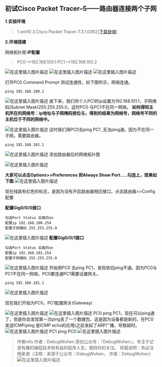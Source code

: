 ## 初试Cisco Packet Tracer–5——路由器连接两个子网

**1.实验环境**
>1.win10
>2.Cisco Packet Tracer-7.3.1.0362([下载链接](https://www.netacad.com/zh-hans/courses/packet-tracer/introduction-packet-tracer))

**2.环境搭建**

网络拓扑图
**IP配置**

>PC0-->192.168.100.1
>PC1-->192.168.100.2


![在这里插入图片描述](https://img-blog.csdnimg.cn/20201226155346996.png?x-oss-process=image/watermark,type_ZmFuZ3poZW5naGVpdGk,shadow_10,text_aHR0cHM6Ly9ibG9nLmNzZG4ubmV0L3FxXzQzOTM4MDUy,size_16,color_FFFFFF,t_70)
![在这里插入图片描述](https://img-blog.csdnimg.cn/20201226155650386.png?x-oss-process=image/watermark,type_ZmFuZ3poZW5naGVpdGk,shadow_10,text_aHR0cHM6Ly9ibG9nLmNzZG4ubmV0L3FxXzQzOTM4MDUy,size_16,color_FFFFFF,t_70)
![在这里插入图片描述](https://img-blog.csdnimg.cn/20201226155723939.png?x-oss-process=image/watermark,type_ZmFuZ3poZW5naGVpdGk,shadow_10,text_aHR0cHM6Ly9ibG9nLmNzZG4ubmV0L3FxXzQzOTM4MDUy,size_16,color_FFFFFF,t_70)



打开PC0 Command Prompt 测试连通性，如下图所示，网络连通。
```
ping 192.168.100.2
```
![在这里插入图片描述](https://img-blog.csdnimg.cn/20201226155555840.png?x-oss-process=image/watermark,type_ZmFuZ3poZW5naGVpdGk,shadow_10,text_aHR0cHM6Ly9ibG9nLmNzZG4ubmV0L3FxXzQzOTM4MDUy,size_16,color_FFFFFF,t_70)
接下来，我们将个人PC1的ip设置为192.168.101.1，子网掩码(Subnet Mask)255.255.255.0，这时PC0 与PC1不在同一网络。
**如何得知主机所在的网络号：ip地址与子网掩码按位与，得到的结果为网络号，网络号不同的主机位于不同的网络中。**

![在这里插入图片描述](https://img-blog.csdnimg.cn/20201226155910953.png?x-oss-process=image/watermark,type_ZmFuZ3poZW5naGVpdGk,shadow_10,text_aHR0cHM6Ly9ibG9nLmNzZG4ubmV0L3FxXzQzOTM4MDUy,size_16,color_FFFFFF,t_70)
这时我们用PC0去ping PC1 ,无法ping通。因为不在同一子网，需要路由器。
```
ping 192.168.101.1
```
![在这里插入图片描述](https://img-blog.csdnimg.cn/20201226160914563.png?x-oss-process=image/watermark,type_ZmFuZ3poZW5naGVpdGk,shadow_10,text_aHR0cHM6Ly9ibG9nLmNzZG4ubmV0L3FxXzQzOTM4MDUy,size_16,color_FFFFFF,t_70)
添加路由器后的网络拓扑图

![在这里插入图片描述](https://img-blog.csdnimg.cn/20201226164342892.png?x-oss-process=image/watermark,type_ZmFuZ3poZW5naGVpdGk,shadow_10,text_aHR0cHM6Ly9ibG9nLmNzZG4ubmV0L3FxXzQzOTM4MDUy,size_16,color_FFFFFF,t_70)

**大家可以点击Options>>Preferences 把Always Show Port.....勾选上，效果如下图**
![在这里插入图片描述](https://img-blog.csdnimg.cn/20201226164316150.png?x-oss-process=image/watermark,type_ZmFuZ3poZW5naGVpdGk,shadow_10,text_aHR0cHM6Ly9ibG9nLmNzZG4ubmV0L3FxXzQzOTM4MDUy,size_16,color_FFFFFF,t_70)


现在线路有红色的标志，是因为没有开启路由器相应接口。点击路由器>>Config配置

**配置Gig0/0/0接口**
```
勾选Port Status 后面的on
配置ip 192.168.100.254
配置子网掩码 255.255.255.0
```
![在这里插入图片描述](https://img-blog.csdnimg.cn/20201226163651388.png?x-oss-process=image/watermark,type_ZmFuZ3poZW5naGVpdGk,shadow_10,text_aHR0cHM6Ly9ibG9nLmNzZG4ubmV0L3FxXzQzOTM4MDUy,size_16,color_FFFFFF,t_70)
**配置Gig0/0/1接口**
```
勾选Port Status 后面的on
配置ip 192.168.101.254
配置子网掩码 255.255.255.0
```

![在这里插入图片描述](https://img-blog.csdnimg.cn/20201226164117711.png?x-oss-process=image/watermark,type_ZmFuZ3poZW5naGVpdGk,shadow_10,text_aHR0cHM6Ly9ibG9nLmNzZG4ubmV0L3FxXzQzOTM4MDUy,size_16,color_FFFFFF,t_70)
开始用PC0 去ping PC1，发现依旧ping不通。因为PC0与PC1不在同一网络，PC0要连通PC1需要设置网关。
```
ping 192.168.101.1
```

![在这里插入图片描述](https://img-blog.csdnimg.cn/20201226164630831.png?x-oss-process=image/watermark,type_ZmFuZ3poZW5naGVpdGk,shadow_10,text_aHR0cHM6Ly9ibG9nLmNzZG4ubmV0L3FxXzQzOTM4MDUy,size_16,color_FFFFFF,t_70)

现在我们开始为PC0，PC1配置网关(Gateway)

![在这里插入图片描述](https://img-blog.csdnimg.cn/2020122616473581.png?x-oss-process=image/watermark,type_ZmFuZ3poZW5naGVpdGk,shadow_10,text_aHR0cHM6Ly9ibG9nLmNzZG4ubmV0L3FxXzQzOTM4MDUy,size_16,color_FFFFFF,t_70)
![在这里插入图片描述](https://img-blog.csdnimg.cn/20201226164830902.png?x-oss-process=image/watermark,type_ZmFuZ3poZW5naGVpdGk,shadow_10,text_aHR0cHM6Ly9ibG9nLmNzZG4ubmV0L3FxXzQzOTM4MDUy,size_16,color_FFFFFF,t_70)
PC0 ping PC1，现在可以ping通了，但是你会发现第一次ping丢了一个数据包，这是因为设备都是新的，在PC0发送ICMP(ping 是ICMP echo的应用)之前发起了ARP广播，导致超时。
![在这里插入图片描述](https://img-blog.csdnimg.cn/20201226165123966.png?x-oss-process=image/watermark,type_ZmFuZ3poZW5naGVpdGk,shadow_10,text_aHR0cHM6Ly9ibG9nLmNzZG4ubmV0L3FxXzQzOTM4MDUy,size_16,color_FFFFFF,t_70)
PC1 ping PC0
![在这里插入图片描述](https://img-blog.csdnimg.cn/20201226165556313.png?x-oss-process=image/watermark,type_ZmFuZ3poZW5naGVpdGk,shadow_10,text_aHR0cHM6Ly9ibG9nLmNzZG4ubmV0L3FxXzQzOTM4MDUy,size_16,color_FFFFFF,t_70)
>作者info
作者：DebugWuhen
原创公众号：『DebugWuhen』，专注于记录有趣的编程技术和有益的程序人生，期待你的关注。
转载说明：务必注明来源（注明：来源于公众号：DebugWuhen， 作者：DebugWuhen）
![在这里插入图片描述](https://img-blog.csdnimg.cn/20200706013520101.png?x-oss-process=image/watermark,type_ZmFuZ3poZW5naGVpdGk,shadow_10,text_aHR0cHM6Ly9ibG9nLmNzZG4ubmV0L3FxXzQzOTM4MDUy,size_16,color_FFFFFF,t_70)